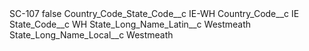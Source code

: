 <?xml version="1.0" encoding="UTF-8"?>
<CustomMetadata xmlns="http://soap.sforce.com/2006/04/metadata" xmlns:xsi="http://www.w3.org/2001/XMLSchema-instance" xmlns:xsd="http://www.w3.org/2001/XMLSchema">
    <label>SC-107</label>
    <protected>false</protected>
    <values>
        <field>Country_Code_State_Code__c</field>
        <value xsi:type="xsd:string">IE-WH</value>
    </values>
    <values>
        <field>Country_Code__c</field>
        <value xsi:type="xsd:string">IE</value>
    </values>
    <values>
        <field>State_Code__c</field>
        <value xsi:type="xsd:string">WH</value>
    </values>
    <values>
        <field>State_Long_Name_Latin__c</field>
        <value xsi:type="xsd:string">Westmeath</value>
    </values>
    <values>
        <field>State_Long_Name_Local__c</field>
        <value xsi:type="xsd:string">Westmeath</value>
    </values>
</CustomMetadata>
